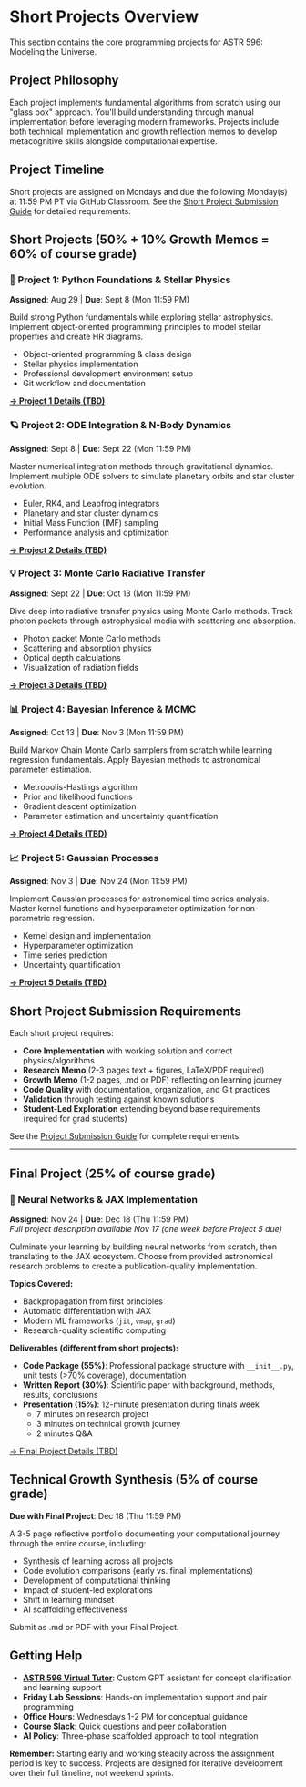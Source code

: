 # Short Projects Overview

This section contains the core programming projects for ASTR 596: Modeling the Universe.

## Project Philosophy

Each project implements fundamental algorithms from scratch using our "glass box" approach. You'll build understanding through manual implementation before leveraging modern frameworks. Projects include both technical implementation and growth reflection memos to develop metacognitive skills alongside computational expertise.

## Project Timeline

Short projects are assigned on Mondays and due the following Monday(s) at 11:59 PM PT via GitHub Classroom. See the [Short Project Submission Guide](00-project-submission-guide) for detailed requirements.

## Short Projects (50% + 10% Growth Memos = 60% of course grade)

### 🐍 Project 1: Python Foundations & Stellar Physics

**Assigned**: Aug 29 | **Due**: Sept 8 (Mon 11:59 PM)

Build strong Python fundamentals while exploring stellar astrophysics. Implement object-oriented programming principles to model stellar properties and create HR diagrams.

- Object-oriented programming & class design
- Stellar physics implementation  
- Professional development environment setup
- Git workflow and documentation

[**→ Project 1 Details (TBD)**](TBD)

### 🪐 Project 2: ODE Integration & N-Body Dynamics

**Assigned**: Sept 8 | **Due**: Sept 22 (Mon 11:59 PM)

Master numerical integration methods through gravitational dynamics. Implement multiple ODE solvers to simulate planetary orbits and star cluster evolution.

- Euler, RK4, and Leapfrog integrators
- Planetary and star cluster dynamics
- Initial Mass Function (IMF) sampling
- Performance analysis and optimization

[**→ Project 2 Details (TBD)**](TBD)

### 💡 Project 3: Monte Carlo Radiative Transfer

**Assigned**: Sept 22 | **Due**: Oct 13 (Mon 11:59 PM)

Dive deep into radiative transfer physics using Monte Carlo methods. Track photon packets through astrophysical media with scattering and absorption.

- Photon packet Monte Carlo methods
- Scattering and absorption physics
- Optical depth calculations
- Visualization of radiation fields

[**→ Project 3 Details (TBD)**](TBD)

### 📊 Project 4: Bayesian Inference & MCMC

**Assigned**: Oct 13 | **Due**: Nov 3 (Mon 11:59 PM)

Build Markov Chain Monte Carlo samplers from scratch while learning regression fundamentals. Apply Bayesian methods to astronomical parameter estimation.

- Metropolis-Hastings algorithm
- Prior and likelihood functions
- Gradient descent optimization
- Parameter estimation and uncertainty quantification

[**→ Project 4 Details (TBD)**](TBD)

### 📈 Project 5: Gaussian Processes

**Assigned**: Nov 3 | **Due**: Nov 24 (Mon 11:59 PM)

Implement Gaussian processes for astronomical time series analysis. Master kernel functions and hyperparameter optimization for non-parametric regression.

- Kernel design and implementation
- Hyperparameter optimization
- Time series prediction
- Uncertainty quantification

[**→ Project 5 Details (TBD)**](TBD)

## Short Project Submission Requirements

Each short project requires:

- **Core Implementation** with working solution and correct physics/algorithms
- **Research Memo** (2-3 pages text + figures, LaTeX/PDF required)
- **Growth Memo** (1-2 pages, .md or PDF) reflecting on learning journey
- **Code Quality** with documentation, organization, and Git practices
- **Validation** through testing against known solutions
- **Student-Led Exploration** extending beyond base requirements (required for grad students)

See the [Project Submission Guide](00-project-submission-guide) for complete requirements.

---

## Final Project (25% of course grade)

### 🧠 Neural Networks & JAX Implementation

**Assigned**: Nov 24 | **Due**: Dec 18 (Thu 11:59 PM)  
*Full project description available Nov 17 (one week before Project 5 due)*

Culminate your learning by building neural networks from scratch, then translating to the JAX ecosystem. Choose from provided astronomical research problems to create a publication-quality implementation.

**Topics Covered:**

- Backpropagation from first principles
- Automatic differentiation with JAX
- Modern ML frameworks (`jit`, `vmap`, `grad`)
- Research-quality scientific computing

**Deliverables (different from short projects):**

- **Code Package (55%)**: Professional package structure with `__init__.py`, unit tests (>70% coverage), documentation
- **Written Report (30%)**: Scientific paper with background, methods, results, conclusions
- **Presentation (15%)**: 12-minute presentation during finals week
  - 7 minutes on research project
  - 3 minutes on technical growth journey
  - 2 minutes Q&A

[→ Final Project Details (TBD)](TBD)

## Technical Growth Synthesis (5% of course grade)

**Due with Final Project**: Dec 18 (Thu 11:59 PM)

A 3-5 page reflective portfolio documenting your computational journey through the entire course, including:

- Synthesis of learning across all projects
- Code evolution comparisons (early vs. final implementations)
- Development of computational thinking
- Impact of student-led explorations
- Shift in learning mindset
- AI scaffolding effectiveness

Submit as .md or PDF with your Final Project.

## Getting Help

- **[ASTR 596 Virtual Tutor](https://chatgpt.com/g/g-68aabb9278d08191926feb3f5512686c-astr-596-modeling-the-universe-tutor)**: Custom GPT assistant for concept clarification and learning support
- **Friday Lab Sessions**: Hands-on implementation support and pair programming
- **Office Hours**: Wednesdays 1-2 PM for conceptual guidance
- **Course Slack**: Quick questions and peer collaboration
- **AI Policy**: Three-phase scaffolded approach to tool integration

**Remember:** Starting early and working steadily across the assignment period is key to success. Projects are designed for iterative development over their full timeline, not weekend sprints.
